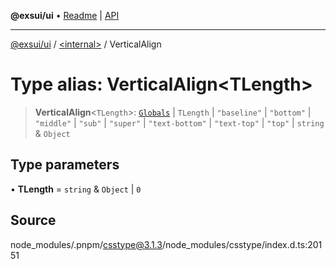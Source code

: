 **@exsui/ui** • [Readme](../../README.md) \| [API](../../globals.md)

***

[@exsui/ui](../../README.md) / [\<internal\>](../README.md) / VerticalAlign

# Type alias: VerticalAlign\<TLength\>

> **VerticalAlign**\<`TLength`\>: [`Globals`](Globals.md) \| `TLength` \| `"baseline"` \| `"bottom"` \| `"middle"` \| `"sub"` \| `"super"` \| `"text-bottom"` \| `"text-top"` \| `"top"` \| `string` & `Object`

## Type parameters

• **TLength** = `string` & `Object` \| `0`

## Source

node\_modules/.pnpm/csstype@3.1.3/node\_modules/csstype/index.d.ts:20151
